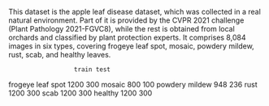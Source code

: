 This dataset is the apple leaf disease dataset, which was
collected in a real natural environment. Part of it is provided
by the CVPR 2021 challenge (Plant Pathology 2021-FGVC8),
while the rest is obtained from local orchards and classified
by plant protection experts. It comprises 8,084 images in six
types, covering frogeye leaf spot, mosaic, powdery mildew,
rust, scab, and healthy leaves. 


    	              train	test
frogeye leaf spot	  1200	300
mosaic	              800	100
powdery mildew	      948	236
rust	              1200	300
scab	              1200	300
healthy	              1200	300
